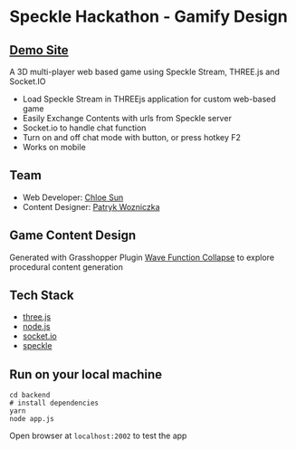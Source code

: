 # Speckle Hackathon - Gamify Design

## [Demo Site](https://speckle-gamify.herokuapp.com/)

A 3D multi-player web based game using Speckle Stream, THREE.js and Socket.IO

- Load Speckle Stream in THREEjs application for custom web-based game
- Easily Exchange Contents with urls from Speckle server
- Socket.io to handle chat function
- Turn on and off chat mode with button, or press hotkey F2
- Works on mobile

## Team

- Web Developer: [Chloe Sun](https://github.com/chloesun)
- Content Designer: [Patryk Wozniczka](https://github.com/patrykwoz)

<add gif or photos>

## Game Content Design

Generated with Grasshopper Plugin [Wave Function Collapse](https://www.food4rhino.com/en/app/monoceros) to explore procedural content generation

## Tech Stack

- [three.js](https://threejs.org/)
- [node.js](https://nodejs.org/en/)
- [socket.io](https://socket.io/)
- [speckle](https://speckle.systems/)

## Run on your local machine

```
cd backend
# install dependencies
yarn
node app.js
```

Open browser at `localhost:2002` to test the app
